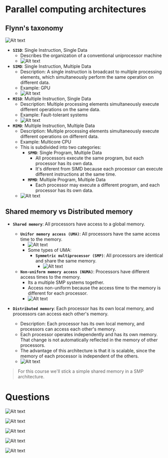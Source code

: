 # Parallel computing architectures

## Flynn's taxonomy

![Alt text](./Images/image.png)

- **`SISD`**: Single Instruction, Single Data
  - Describes the organization of a conventional uniprocessor machine
  - ![Alt text](./Images/image-1.png)
- **`SIMD`**: Single Instruction, Multiple Data
  - Description: A single instruction is broadcast to multiple processing elements, which simultaneously perform the same operation on different data.
  - Example: GPU
  - ![Alt text](./Images/image-2.png)
- **`MISD`**: Multiple Instruction, Single Data
  - Description: Multiple processing elements simultaneously execute different operations on the same data.
  - Example: Fault-tolerant systems
  - ![Alt text](./Images/image-3.png)
- **`MIMD`**: Multiple Instruction, Multiple Data
  - Description: Multiple processing elements simultaneously execute different operations on different data.
  - Example: Multicore CPU
  - This is subdivided into two categories:
    - **`SPMD`**: Single Program, Multiple Data
      - All processors execute the same program, but each processor has its own data.
      - It's diferent from SIMD because each processor can execute different instructions at the same time.
    - **`MPMD`**: Multiple Program, Multiple Data
      - Each processor may execute a different program, and each processor has its own data.
  - ![Alt text](./Images/image-4.png)

## Shared memory vs Distributed memory

- **`Shared memory`**: All processors have access to a global memory.
  - **`Unifor memory access (UMA)`**: All processors have the same access time to the memory.
    - ![Alt text](./Images/image-5.png)
    - Some types of UMA:
      - **`Symmetric multiprocessor (SMP)`**: All processors are identical and share the same memory.
        - ![Alt text](./Images/image-6.png)
  - **`Non-uniform memory access (NUMA)`**: Processors have different access times to the memory.
    - Its a multiple SMP systems together.
    - Access non-uniform because the access time to the memory is different for each processor.
    - ![Alt text](./Images/image-7.png)

- **`Distributed memory`**: Each processor has its own local memory, and processors can access each other's memory.
  - Description: Each processor has its own local memory, and processors can access each other's memory.
  - Each processor operates independently and has its own memory. That change is not automatically reflected in the memory of other processors.
  - The advantage of this architecture is that it is scalable, since the memory of each processor is independent of the others.
  - ![Alt text](./Images/image-8.png)

> For this course we'll stick a simple shared memory in a SMP architecture.

# Questions

![Alt text](./Images/image-9.png)

![Alt text](./Images/image-10.png)

![Alt text](./Images/image-11.png)

![Alt text](./Images/image-12.png)

![Alt text](./Images/image-13.png)